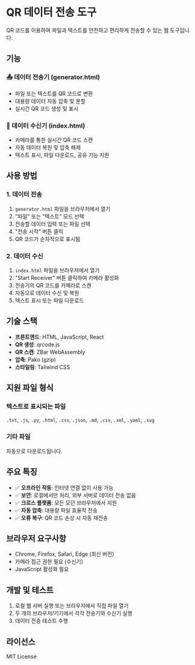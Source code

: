 # QR 데이터 전송 도구

QR 코드를 이용하여 파일과 텍스트를 안전하고 편리하게 전송할 수 있는 웹 도구입니다.

## 기능

### 📤 데이터 전송기 (generator.html)
- 파일 또는 텍스트를 QR 코드로 변환
- 대용량 데이터 자동 압축 및 분할
- 실시간 QR 코드 생성 및 표시

### 📱 데이터 수신기 (index.html)
- 카메라를 통한 실시간 QR 코드 스캔
- 자동 데이터 복원 및 압축 해제
- 텍스트 표시, 파일 다운로드, 공유 기능 지원

## 사용 방법

### 1. 데이터 전송
1. `generator.html` 파일을 브라우저에서 열기
2. "파일" 또는 "텍스트" 모드 선택
3. 전송할 데이터 입력 또는 파일 선택
4. "전송 시작" 버튼 클릭
5. QR 코드가 순차적으로 표시됨

### 2. 데이터 수신
1. `index.html` 파일을 브라우저에서 열기
2. "Start Receiver" 버튼 클릭하여 카메라 활성화
3. 전송기의 QR 코드를 카메라로 스캔
4. 자동으로 데이터 수신 및 복원
5. 텍스트 표시 또는 파일 다운로드

## 기술 스택

- **프론트엔드**: HTML, JavaScript, React
- **QR 생성**: qrcode.js
- **QR 스캔**: ZBar WebAssembly
- **압축**: Pako (gzip)
- **스타일링**: Tailwind CSS

## 지원 파일 형식

### 텍스트로 표시되는 파일
`.txt`, `.js`, `.py`, `.html`, `.css`, `.json`, `.md`, `.csv`, `.xml`, `.yaml`, `.svg`

### 기타 파일
자동으로 다운로드됩니다.

## 주요 특징

- ✅ **오프라인 작동**: 인터넷 연결 없이 사용 가능
- ✅ **보안**: 로컬에서만 처리, 외부 서버로 데이터 전송 없음
- ✅ **크로스 플랫폼**: 모든 모던 브라우저에서 지원
- ✅ **자동 압축**: 대용량 파일 효율적 전송
- ✅ **오류 복구**: QR 코드 손상 시 자동 재전송

## 브라우저 요구사항

- Chrome, Firefox, Safari, Edge (최신 버전)
- 카메라 접근 권한 필요 (수신기)
- JavaScript 활성화 필요

## 개발 및 테스트

1. 로컬 웹 서버 실행 또는 브라우저에서 직접 파일 열기
2. 두 개의 브라우저/기기에서 각각 전송기와 수신기 실행
3. 데이터 전송 테스트 수행

## 라이선스

MIT License
